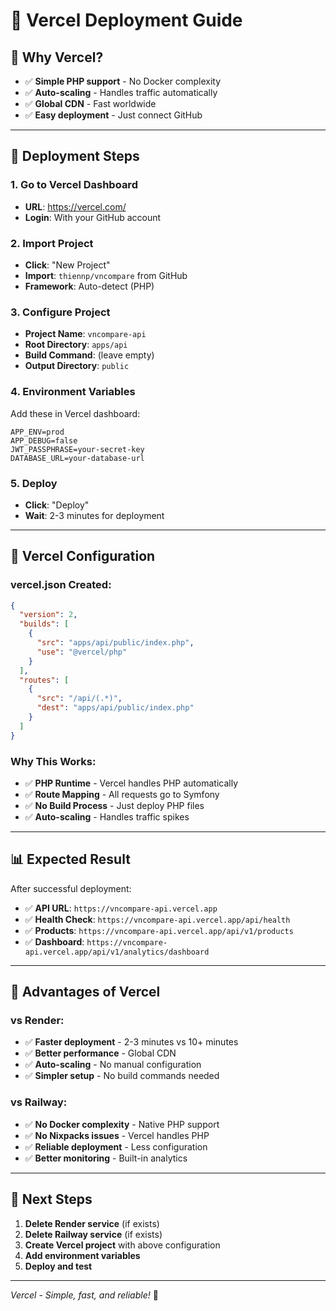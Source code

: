 # 🚀 Vercel Deployment Guide

## 🎯 **Why Vercel?**
- ✅ **Simple PHP support** - No Docker complexity
- ✅ **Auto-scaling** - Handles traffic automatically
- ✅ **Global CDN** - Fast worldwide
- ✅ **Easy deployment** - Just connect GitHub

---

## 🚀 **Deployment Steps**

### **1. Go to Vercel Dashboard**
- **URL**: https://vercel.com/
- **Login**: With your GitHub account

### **2. Import Project**
- **Click**: "New Project"
- **Import**: `thiennp/vncompare` from GitHub
- **Framework**: Auto-detect (PHP)

### **3. Configure Project**
- **Project Name**: `vncompare-api`
- **Root Directory**: `apps/api`
- **Build Command**: (leave empty)
- **Output Directory**: `public`

### **4. Environment Variables**
Add these in Vercel dashboard:
```
APP_ENV=prod
APP_DEBUG=false
JWT_PASSPHRASE=your-secret-key
DATABASE_URL=your-database-url
```

### **5. Deploy**
- **Click**: "Deploy"
- **Wait**: 2-3 minutes for deployment

---

## 🔧 **Vercel Configuration**

### **vercel.json Created:**
```json
{
  "version": 2,
  "builds": [
    {
      "src": "apps/api/public/index.php",
      "use": "@vercel/php"
    }
  ],
  "routes": [
    {
      "src": "/api/(.*)",
      "dest": "apps/api/public/index.php"
    }
  ]
}
```

### **Why This Works:**
- ✅ **PHP Runtime** - Vercel handles PHP automatically
- ✅ **Route Mapping** - All requests go to Symfony
- ✅ **No Build Process** - Just deploy PHP files
- ✅ **Auto-scaling** - Handles traffic spikes

---

## 📊 **Expected Result**

After successful deployment:
- ✅ **API URL**: `https://vncompare-api.vercel.app`
- ✅ **Health Check**: `https://vncompare-api.vercel.app/api/health`
- ✅ **Products**: `https://vncompare-api.vercel.app/api/v1/products`
- ✅ **Dashboard**: `https://vncompare-api.vercel.app/api/v1/analytics/dashboard`

---

## 🎯 **Advantages of Vercel**

### **vs Render:**
- ✅ **Faster deployment** - 2-3 minutes vs 10+ minutes
- ✅ **Better performance** - Global CDN
- ✅ **Auto-scaling** - No manual configuration
- ✅ **Simpler setup** - No build commands needed

### **vs Railway:**
- ✅ **No Docker complexity** - Native PHP support
- ✅ **No Nixpacks issues** - Vercel handles PHP
- ✅ **Reliable deployment** - Less configuration
- ✅ **Better monitoring** - Built-in analytics

---

## 🚀 **Next Steps**

1. **Delete Render service** (if exists)
2. **Delete Railway service** (if exists)
3. **Create Vercel project** with above configuration
4. **Add environment variables**
5. **Deploy and test**

---

*Vercel - Simple, fast, and reliable!* 🚀
